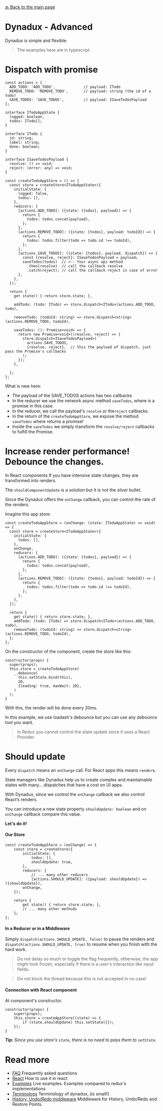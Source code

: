 [🔙 Back to the main page](../README.md)

# Dynadux - Advanced

Dynadux is simple and flexible.

> The examples here are in typescript.

# Dispatch with promise

```
const actions = {
  ADD_TODO: 'ADD_TODO',             // payload: ITodo
  REMOVE_TODO: 'REMOVE_TODO',       // payload: string (the id of a todo)
  SAVE_TODOS: 'SAVE_TODOS',         // payload: ISaveTodosPayload
};

interface ITodoAppState {
  logged: boolean,
  todos: ITodo[];
}

interface ITodo {
  id: string;
  label: string;
  done: boolean;
}

interface ISaveTodosPayload {
  resolve: () => void;
  reject: (error: any) => void;
}

const createTodoAppStore = () => {
  const store = createStore<ITodoAppState>({
    initialState: {
      logged: false,
      todos: [],
    },
    reducers: {
      [actions.ADD_TODO]: ({state: {todos}, payload}) => {
        return {
          todos: todos.concat(payload),
        };
      },
      [actions.REMOVE_TODO]: ({state: {todos}, payload: todoId}) => {
        return {
          todos: todos.filter(todo => todo.id !== todoId),
        };
      },
      [actions.SAVE_TODOS]: ({state: {todos}, payload, dispatch}) => {
        const {resolve, reject}: ISaveTodosPayload = payload;
        saveTodos(todos)  // <-- Your async api method
          .then(resolve)  // call the callback resolve
          .catch(reject); // call the callback reject in case of error
      },
    },
  });

  return {
    get state() { return store.state; },
    
    addTodo: (todo: ITodo) => store.dispatch<ITodo>(actions.ADD_TODO, todo),
    
    removeTodo: (todoId: string) => store.dispatch<string>(actions.REMOVE_TODO, todoId),
    
    saveTodos: (): Promise<void> => {
      return new Promise<void>((resolve, reject) => {
        store.dispatch<ISaveTodosPayload>(
          actions.SAVE_TODOS,
          {resolve, reject},  // this the payload of dispatch, just pass the Promise's callbacks
        );
      });
    },
    
  };
};

```

What is new here: 
- The payload of the SAVE_TODOS actions has two callbacks
- In the reducer we use the network async method `saveTodos`, where is a promise in this case.
- In the reducer, we call the payload's `resolve` or the`reject` callbacks.
- In the return of the `createTodoAppStore`, we expose the method `saveTodos` where returns a promise!
- Inside the `saveTodos` we simply transform the `resolve/reject` callbacks to fulfill the Promise.

# Increase render performance! Debounce the changes.

In React components If you have intensive state changes, they are transformed into renders.

The `shouldComponentUpdate` is a solution but it is not the silver bullet.

Since the Dynadux offers the `onChange` callback, you can control the rate of the renders.

Imagine this app store:

```
const createTodoAppStore = (onChange: (state: ITodoAppState) => void) => {
  const store = createStore<ITodoAppState>({
    initialState: {
      todos: [],
    },
    onChange,
    reducers: {
      [actions.ADD_TODO]: ({state: {todos}, payload}) => {
        return {
          todos: todos.concat(payload),
        };
      },
      [actions.REMOVE_TODO]: ({state: {todos}, payload: todoId}) => {
        return {
          todos: todos.filter(todo => todo.id !== todoId),
        };
      },
    },
  });

  return {
    get state() { return store.state; },
    addTodo: (todo: ITodo) => store.dispatch<ITodo>(actions.ADD_TODO, todo),
    removeTodo: (todoId: string) => store.dispatch<string>(actions.REMOVE_TODO, todoId),
  };
};

```

On the constructor of the component, create the store like this:

```
constructor(props) {
  super(props);
  this.store = createTodoAppStore(
    _.debounce(
      this.setState.bind(this),
      20,
      {leading: true, maxWait: 20},
    )
  );
}
```

With this, the render will be done every 20ms.

In this example, we use loadash's debounce but you can use any debounce tool you want.

> In Redux you cannot control the state update since it uses a React Provider.

# Should update

Every `dispatch` means an `onChange` call. For React apps this means `render`s.

State managers like Dynadux help us to create complex and maintainable states with many... dispatches that have a cost on UI apps.

With Dynadux, since we control the `onChange` callback we also control React’s renders.

You can introduce a new state property `shouldUpdate: boolean` and on `onChange` callback compare this value.  

**Let's do it!**

#### Our Store

```
const createTodoAppStore = (onChange) => {
    const store = createStore({
        initialState: {
            todos: [],
            shouldUpdate: true,
        },
        reducers: {
            // ... many other reducers
            [actions.SHOULD_UPDATE]: ({payload: shouldUpdate}) => ({shouldUpdate}),
        onChange,
    });
    
    return {
        get state() { return store.state; },
        // ... many other methods
    };
};

```

#### In a Reducer or in a Middleware

Simply `dispatch(actions.SHOULD_UPDATE, false)` to pause the renders and `dispatch(actions.SHOULD_UPDATE, true)` to resume when you finish with the hard work.

> Do not delay so much or toggle the flag frequently, otherwise, the app might look frozen, especially if there is a user's interaction like input fields. 

> Do not block the thread because this is not accepted in no case!

#### Connection with React component

At component's constructor.

```
constructor(props) {
    super(props);
    this.store = createAppStore((state) => {
        if (state.shouldUpdate) this.setState({});
    });
}
```

_**Tip:** Since you use store's `state`, there is no need to pass them to `setState`._

# Read more 

- [FAQ](./FAQ.md) Frequently asked questions
- [React](./React.md) How to use it in react
- [Examples](./Examples.md) Live examples. Examples compared to redux's implementations
- [Terminology](./Terminology.md) Terminology of dynadux, (is small!).
- [History, Undo/Redo middleware](https://github.com/aneldev/dynadux-history-middleware) Middleware for History, Undo/Redo and Restore Points.
